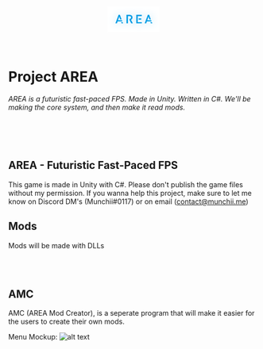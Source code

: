 <p align = 'center'>
  <img src = 'https://raw.githubusercontent.com/Dmunch04/AREA/master/Ressources/AREA%20Logo.png' style = 'width: 105px; height: 51,5x;'>
</p>

<br>

# Project AREA

###### AREA is a futuristic fast-paced FPS. Made in Unity. Written in C#. We'll be making the core system, and then make it read mods.

<br><br>

## AREA - Futuristic Fast-Paced FPS
This game is made in Unity with C#. Please don't publish the game files without my permission. If you wanna help this project, make sure to let me know on Discord DM's (Munchii#0117) or on email (contact@munchii.me)

## Mods
Mods will be made with DLLs

<br><br>

## AMC
AMC (AREA Mod Creator), is a seperate program that will make it easier for the users to create their own mods.

Menu Mockup:
![alt text](https://github.com/Dmunch04/fast-paced-fps--Area-/blob/master/Design/Mockups/Menu%20Design.png?raw=true)
